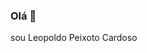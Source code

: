 ### Olá 👋 ###
sou Leopoldo Peixoto Cardoso
<!--
**leopoldocardoso/leopoldocardoso** is a ✨ _special_ ✨ repository because its `README.md` (this file) appears on your GitHub profile.

   **Olá, **

**- DevOps Jr.**

**- Esutando Kubernetes**

**- Estudando cultura DevOps**

**- Conhecimentos em Ansible, Docker e Kubernetes**

**- Estudando infra estrutura como código (Terraform)** 

**- Linkedin: linkedin.com/in/leopoldopcardoso/**
  
  ##

<div align="center">
  <a href="https://github.com/leopoldocardoso">
  <img height="160em" src="https://github-readme-stats.vercel.app/api?username=leopoldocardoso&show_icons=true&theme=dark&include_all_commits=true&count_private=true"/>
  <img height="160em" src="https://github-readme-stats.vercel.app/api/top-langs/?username=leopoldocardoso&layout=compact&langs_count=7&theme=dark"/>
</div>
  
  <div> 
   <a href="https://www.youtube.com/channel/UCoyjHY3F8x62xXyPH-RIWFQ" target="_blank"><img src="https://img.shields.io/badge/YouTube-FF0000?style=for-the-badge&logo=youtube&logoColor=white" target="_blank"></a>
  <a href="https://www.linkedin.com/in/leopoldopcardoso" target="_blank"><img src="https://img.shields.io/badge/-LinkedIn-%230077B5?style=for-the-badge&logo=linkedin&logoColor=white" target="_blank"></a> 
-->
